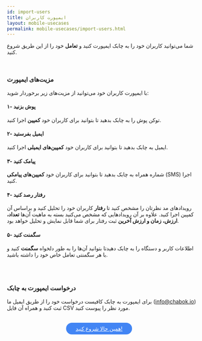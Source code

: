 ```yaml
---
id: import-users
title: ایمپورت کاربران
layout: mobile-usecases
permalink: mobile-usecases/import-users.html
---
```


شما می‌توانید کاربران خود را به چابک ایمپورت کنید و **تعامل** خود را از این طریق شروع کنید. 

<br>

### مزیت‌های ایمپورت 
با ایمپورت کاربران خود می‌توانید از مزیت‌های زیر برخوردار شوید:

#### ۱- پوش بزنید

توکن‌ پوش را به چابک بدهید تا بتوانید برای کاربران خود **کمپین‌** اجرا کنید.

#### ۲- ایمیل بفرستید
ایمیل به چابک بدهید تا بتوانید برای کاربران خود **کمپین‌های ایمیلی** اجرا کنید.

#### ۳- پیامک کنید 
شماره همراه به چابک بدهید تا بتوانید برای کاربران خود **کمپین‌های پیامکی** (SMS) اجرا کنید.

#### ۴- رفتار رصد کنید
رویدادهای مد نظرتان را مشخص کنید تا **رفتار** کاربران خود را تحلیل کنید و براساس آن کمپین اجرا کنید.
علاوه بر آن رویدادهایی که مشخص می‌کنید بسته به ماهیت آن‌ها **تعداد، ارزش، زمان و ارزش آخرین** ثبت رفتار برای شما قابل نمایش و تحلیل خواهد بود.

#### ۵- سگمنت کنید
اطلاعات کاربر و دستگاه را به چابک دهیدتا بتوانید آن‌ها را به طور دلخواه **سگمنت** کنید و با هر سگمنتی تعامل خاص خود را داشته باشید.

<br>
<br>

### درخواست ایمپورت به چابک

برای ایمپورت به چابک کافیست درخواست خود را از طریق ایمیل ما ([info@chabok.io](mailto:info@chabok.io)) ثبت کنید و همراه آن فایل CSV مورد نظر را پیوست کنید.

<br>

<div align="center">   
    <a style="display: inline-block; text-align: center; border-radius: 40px; background: #4285f4; color: white !important; padding: 7px 25px; margin-right: 15px; cursor: pointer; transition: all 0.25s ease;" href="https://chabok.io/register.html">همین حالا شروع کنید!</a>
</div>


